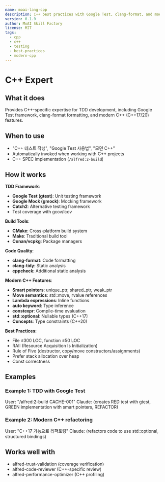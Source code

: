 ```yaml
---
name: moai-lang-cpp
description: C++ best practices with Google Test, clang-format, and modern C++ (C++17/20)
version: 0.1.0
author: MoAI Skill Factory
license: MIT
tags:
  - cpp
  - c++
  - testing
  - best-practices
  - modern-cpp
---
```


# C++ Expert

## What it does

Provides C++-specific expertise for TDD development, including Google Test framework, clang-format formatting, and modern C++ (C++17/20) features.

## When to use

- "C++ 테스트 작성", "Google Test 사용법", "모던 C++"
- Automatically invoked when working with C++ projects
- C++ SPEC implementation (`/alfred:2-build`)

## How it works

**TDD Framework**:
- **Google Test (gtest)**: Unit testing framework
- **Google Mock (gmock)**: Mocking framework
- **Catch2**: Alternative testing framework
- Test coverage with gcov/lcov

**Build Tools**:
- **CMake**: Cross-platform build system
- **Make**: Traditional build tool
- **Conan/vcpkg**: Package managers

**Code Quality**:
- **clang-format**: Code formatting
- **clang-tidy**: Static analysis
- **cppcheck**: Additional static analysis

**Modern C++ Features**:
- **Smart pointers**: unique_ptr, shared_ptr, weak_ptr
- **Move semantics**: std::move, rvalue references
- **Lambda expressions**: Inline functions
- **auto keyword**: Type inference
- **constexpr**: Compile-time evaluation
- **std::optional**: Nullable types (C++17)
- **Concepts**: Type constraints (C++20)

**Best Practices**:
- File ≤300 LOC, function ≤50 LOC
- RAII (Resource Acquisition Is Initialization)
- Rule of Five (destructor, copy/move constructors/assignments)
- Prefer stack allocation over heap
- Const correctness

## Examples

### Example 1: TDD with Google Test
User: "/alfred:2-build CACHE-001"
Claude: (creates RED test with gtest, GREEN implementation with smart pointers, REFACTOR)

### Example 2: Modern C++ refactoring
User: "C++17 기능으로 리팩토링"
Claude: (refactors code to use std::optional, structured bindings)

## Works well with

- alfred-trust-validation (coverage verification)
- alfred-code-reviewer (C++-specific review)
- alfred-performance-optimizer (C++ profiling)

